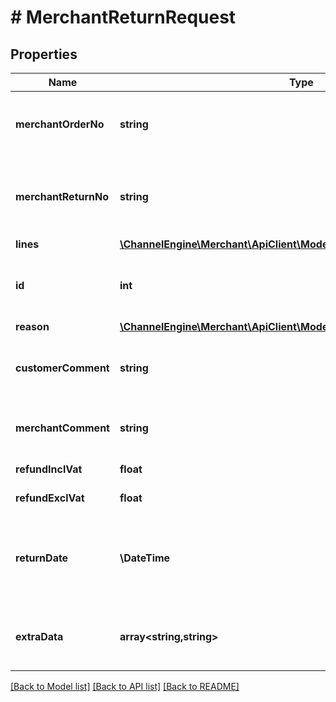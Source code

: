 # # MerchantReturnRequest

## Properties

Name | Type | Description | Notes
------------ | ------------- | ------------- | -------------
**merchantOrderNo** | **string** | The unique order reference used by the Merchant (sku). |
**merchantReturnNo** | **string** | The unique return reference used by the Merchant (sku). |
**lines** | [**\ChannelEngine\Merchant\ApiClient\Model\MerchantReturnLineRequest[]**](MerchantReturnLineRequest.md) |  |
**id** | **int** | The unique return reference used by ChannelEngine. | [optional]
**reason** | [**\ChannelEngine\Merchant\ApiClient\Model\ReturnReason**](ReturnReason.md) |  | [optional]
**customerComment** | **string** | Optional. Comment of customer on the (reason of) the return. | [optional]
**merchantComment** | **string** | Optional. Comment of merchant on the return. | [optional]
**refundInclVat** | **float** | Refund amount incl. VAT. | [optional]
**refundExclVat** | **float** | Refund amount excl. VAT. | [optional]
**returnDate** | **\DateTime** | The date at which the return was originally created in the source system (if available). | [optional]
**extraData** | **array<string,string>** | Extra data on the return. Each item must have an unqiue key | [optional]

[[Back to Model list]](../../README.md#models) [[Back to API list]](../../README.md#endpoints) [[Back to README]](../../README.md)
